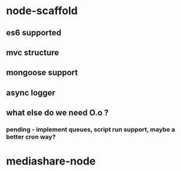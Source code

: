 # node-scaffold
## es6 supported
## mvc structure
## mongoose support
## async logger
## what else do we need O.o ?
### pending - implement queues, script run support, maybe a better cron way?
# mediashare-node
